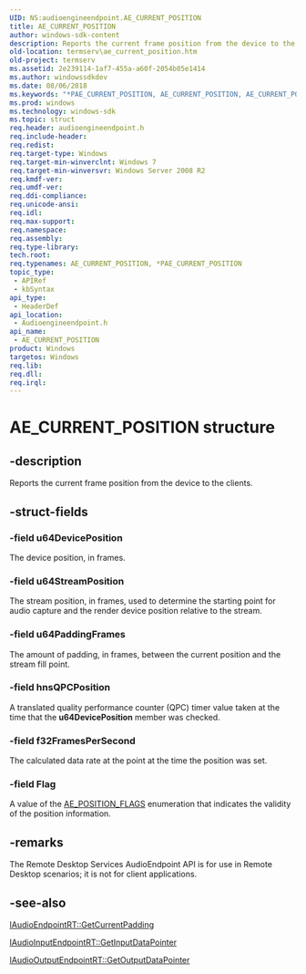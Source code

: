 ```yaml
---
UID: NS:audioengineendpoint.AE_CURRENT_POSITION
title: AE_CURRENT_POSITION
author: windows-sdk-content
description: Reports the current frame position from the device to the clients.
old-location: termserv\ae_current_position.htm
old-project: termserv
ms.assetid: 2e239114-1af7-455a-a60f-2054b05e1414
ms.author: windowssdkdev
ms.date: 08/06/2018
ms.keywords: "*PAE_CURRENT_POSITION, AE_CURRENT_POSITION, AE_CURRENT_POSITION structure [Remote Desktop Services], PAE_CURRENT_POSITION, PAE_CURRENT_POSITION structure pointer [Remote Desktop Services], audioengineendpoint/AE_CURRENT_POSITION, audioengineendpoint/PAE_CURRENT_POSITION, termserv.ae_current_position"
ms.prod: windows
ms.technology: windows-sdk
ms.topic: struct
req.header: audioengineendpoint.h
req.include-header: 
req.redist: 
req.target-type: Windows
req.target-min-winverclnt: Windows 7
req.target-min-winversvr: Windows Server 2008 R2
req.kmdf-ver: 
req.umdf-ver: 
req.ddi-compliance: 
req.unicode-ansi: 
req.idl: 
req.max-support: 
req.namespace: 
req.assembly: 
req.type-library: 
tech.root: 
req.typenames: AE_CURRENT_POSITION, *PAE_CURRENT_POSITION
topic_type:
 - APIRef
 - kbSyntax
api_type:
 - HeaderDef
api_location:
 - Audioengineendpoint.h
api_name:
 - AE_CURRENT_POSITION
product: Windows
targetos: Windows
req.lib: 
req.dll: 
req.irql: 
---
```


# AE_CURRENT_POSITION structure


## -description


Reports the current frame position from the device to the clients.


## -struct-fields




### -field u64DevicePosition

The device position, in frames.


### -field u64StreamPosition

The stream position, in frames, used to determine the starting point for audio capture and the render device position relative to the stream.


### -field u64PaddingFrames

The amount of padding, in frames, between the current position and the stream fill point.


### -field hnsQPCPosition

A translated quality performance counter (QPC) timer value taken at the time that the <b>u64DevicePosition</b> member was checked.


### -field f32FramesPerSecond

The calculated data rate at the point at the time the  position was set.


### -field Flag

A value of the <a href="https://msdn.microsoft.com/09edc9ae-923c-4f57-9479-c0331588dd92">AE_POSITION_FLAGS</a> enumeration that indicates the validity of the position information.


## -remarks



The Remote Desktop Services AudioEndpoint API is for use in Remote Desktop scenarios; it is not for client applications.




## -see-also




<a href="https://msdn.microsoft.com/f61497c8-35da-4fbf-af83-1f15d5fe94f7">IAudioEndpointRT::GetCurrentPadding</a>



<a href="https://msdn.microsoft.com/1da81a49-d421-4643-9be6-b13d45d678f0">IAudioInputEndpointRT::GetInputDataPointer</a>



<a href="https://msdn.microsoft.com/14d69520-3d0c-42ee-8986-9d83b5cff62e">IAudioOutputEndpointRT::GetOutputDataPointer</a>
 

 


